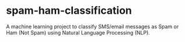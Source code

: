# spam-ham-classification

A machine learning project to classify SMS/email messages as Spam or Ham (Not Spam) using Natural Language Processing (NLP).
